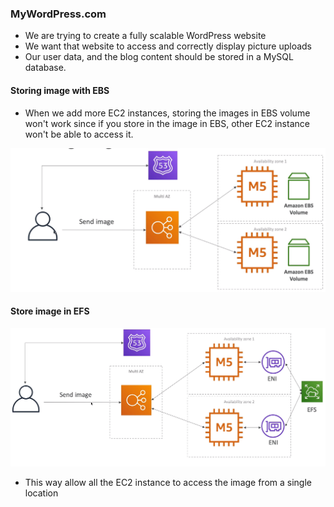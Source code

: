 ### MyWordPress.com

* We are trying to create a fully scalable WordPress website
* We want that website to access and correctly display picture uploads
* Our user data, and the blog content should be stored in a MySQL database.


#### Storing image with EBS

* When we add more EC2 instances, storing the images in EBS volume won't work since if you store in the image in EBS, other EC2 instance won't be able to access it.

<img src="../../images/solutions/my-word-press/store-image-in-ebs.png" alt="Store images in EBS">

#### Store image in EFS

<img src="../../images/solutions/my-word-press/store-file-efs.png" alt="Store file in EFS">

* This way allow all the EC2 instance to access the image from a single location